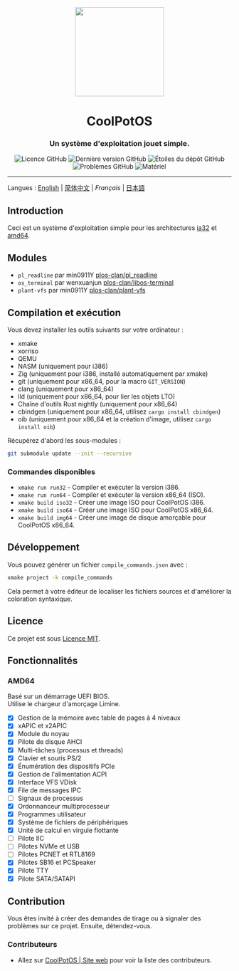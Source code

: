 <div align="center">
<img height="200px" src="https://github.com/user-attachments/assets/9542ad95-0f48-43ad-9617-a750db84e907" />

<h1 align="center">CoolPotOS</h1>
<h3>Un système d'exploitation jouet simple.</h3>

<img alt="Licence GitHub" src="https://img.shields.io/github/license/plos-clan/CoolPotOS?style=flat-square"/>
<img alt="Dernière version GitHub" src="https://img.shields.io/github/v/release/plos-clan/CoolPotOS?style=flat-square"/>
<img alt="Étoiles du dépôt GitHub" src="https://img.shields.io/github/stars/plos-clan/CoolPotOS?style=flat-square"/>
<img alt="Problèmes GitHub" src="https://img.shields.io/github/issues/plos-clan/CoolPotOS?style=flat-square"/>
<img alt="Matériel" src="https://img.shields.io/badge/Matériel-i386_x64-blue?style=flat-square"/>
</div>

---

Langues
: [English](../README.md)
| [简体中文](README-zh-CN.md)
| *Français*
| [日本語](README-ja-JP.md)

## Introduction

Ceci est un système d'exploitation simple pour les architectures [ia32](https://en.wikipedia.org/wiki/IA-32)
et [amd64](https://en.wikipedia.org/wiki/X86-64).

## Modules

- `pl_readline` par min0911Y [plos-clan/pl_readline](https://github.com/plos-clan/pl_readline)
- `os_terminal` par wenxuanjun [plos-clan/libos-terminal](https://github.com/plos-clan/libos-terminal)
- `plant-vfs` par min0911Y [plos-clan/plant-vfs](https://github.com/plos-clan/plant-vfs)

## Compilation et exécution

Vous devez installer les outils suivants sur votre ordinateur :

- xmake
- xorriso
- QEMU
- NASM (uniquement pour i386)
- Zig (uniquement pour i386, installé automatiquement par xmake)
- git (uniquement pour x86_64, pour la macro `GIT_VERSION`)
- clang (uniquement pour x86_64)
- lld (uniquement pour x86_64, pour lier les objets LTO)
- Chaîne d'outils Rust nightly (uniquement pour x86_64)
- cbindgen (uniquement pour x86_64, utilisez `cargo install cbindgen`)
- oib (uniquement pour x86_64 et la création d'image, utilisez `cargo install oib`)

Récupérez d'abord les sous-modules :

```bash
git submodule update --init --recursive
```

### Commandes disponibles

- `xmake run run32` - Compiler et exécuter la version i386.
- `xmake run run64` - Compiler et exécuter la version x86_64 (ISO).
- `xmake build iso32` - Créer une image ISO pour CoolPotOS i386.
- `xmake build iso64` - Créer une image ISO pour CoolPotOS x86_64.
- `xmake build img64` - Créer une image de disque amorçable pour CoolPotOS x86_64.

## Développement

Vous pouvez générer un fichier `compile_commands.json` avec :

```bash
xmake project -k compile_commands
```

Cela permet à votre éditeur de localiser les fichiers sources et d'améliorer la coloration syntaxique.

## Licence

Ce projet est sous [Licence MIT](LICENSE).

## Fonctionnalités

### AMD64

Basé sur un démarrage UEFI BIOS. \
Utilise le chargeur d'amorçage Limine.

- [x] Gestion de la mémoire avec table de pages à 4 niveaux
- [x] xAPIC et x2APIC
- [x] Module du noyau
- [x] Pilote de disque AHCI
- [x] Multi-tâches (processus et threads)
- [x] Clavier et souris PS/2
- [x] Énumération des dispositifs PCIe
- [x] Gestion de l'alimentation ACPI
- [x] Interface VFS VDisk
- [x] File de messages IPC
- [ ] Signaux de processus
- [x] Ordonnanceur multiprocesseur
- [x] Programmes utilisateur
- [x] Système de fichiers de périphériques
- [x] Unité de calcul en virgule flottante
- [ ] Pilote IIC
- [ ] Pilotes NVMe et USB
- [ ] Pilotes PCNET et RTL8169
- [x] Pilotes SB16 et PCSpeaker
- [x] Pilote TTY
- [x] Pilote SATA/SATAPI

## Contribution

Vous êtes invité à créer des demandes de tirage ou à signaler des problèmes sur ce projet. Ensuite, détendez-vous.

### Contributeurs

* Allez sur [CoolPotOS | Site web](cpos.plos-clan.org) pour voir la liste des contributeurs.
